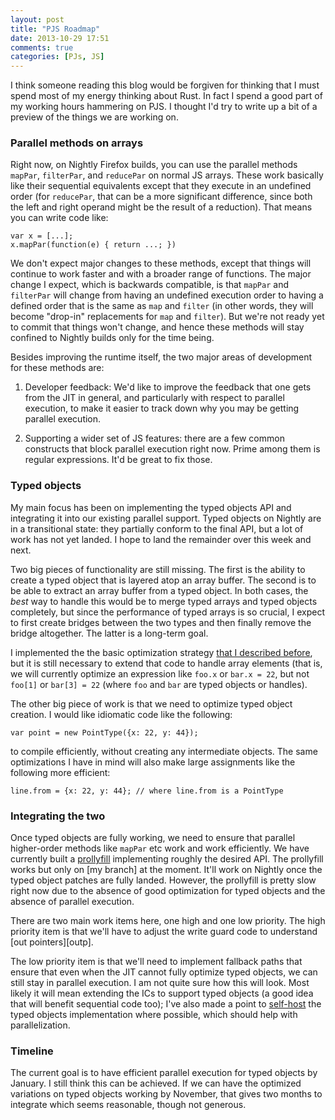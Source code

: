 ```yaml
---
layout: post
title: "PJS Roadmap"
date: 2013-10-29 17:51
comments: true
categories: [PJs, JS]
---
```

I think someone reading this blog would be forgiven for thinking that
I must spend most of my energy thinking about Rust. In fact I spend a
good part of my working hours hammering on PJS. I thought I'd try to
write up a bit of a preview of the things we are working on.

### Parallel methods on arrays

Right now, on Nightly Firefox builds, you can use the parallel methods
`mapPar`, `filterPar`, and `reducePar` on normal JS arrays. These work
basically like their sequential equivalents except that they execute
in an undefined order (for `reducePar`, that can be a more significant
difference, since both the left and right operand might be the result
of a reduction). That means you can write code like:

    var x = [...];
    x.mapPar(function(e) { return ...; })
    
We don't expect major changes to these methods, except that things
will continue to work faster and with a broader range of functions.
The major change I expect, which is backwards compatible, is that
`mapPar` and `filterPar` will change from having an undefined
execution order to having a defined order that is the same as `map`
and `filter` (in other words, they will become "drop-in" replacements
for `map` and `filter`). But we're not ready yet to commit that things
won't change, and hence these methods will stay confined to Nightly
builds only for the time being.

Besides improving the runtime itself, the two major areas of development
for these methods are:

1. Developer feedback: We'd like to improve the feedback that
   one gets from the JIT in general, and particularly with respect to
   parallel execution, to make it easier to track down why you may
   be getting parallel execution.
   
2. Supporting a wider set of JS features: there are a few common
   constructs that block parallel execution right now. Prime among
   them is regular expressions. It'd be great to fix those.
   
### Typed objects

My main focus has been on implementing the typed objects API and
integrating it into our existing parallel support. Typed objects on
Nightly are in a transitional state: they partially conform to the
final API, but a lot of work has not yet landed. I hope to land the
remainder over this week and next.

Two big pieces of functionality are still missing. The first is the
ability to create a typed object that is layered atop an array buffer.
The second is to be able to extract an array buffer from a typed
object.  In both cases, the *best* way to handle this would be to
merge typed arrays and typed objects completely, but since the
performance of typed arrays is so crucial, I expect to first create
bridges between the two types and then finally remove the bridge
altogether. The latter is a long-term goal.

I implemented the the basic optimization strategy
[that I described before][pp], but it is still necessary to extend
that code to handle array elements (that is, we will currently
optimize an expression like `foo.x` or `bar.x = 22`, but not `foo[1]`
or `bar[3] = 22` (where `foo` and `bar` are typed objects or handles).

The other big piece of work is that we need to optimize typed object
creation. I would like idiomatic code like the following:

    var point = new PointType({x: 22, y: 44});

to compile efficiently, without creating any intermediate objects. The
same optimizations I have in mind will also make large assignments
like the following more efficient:

    line.from = {x: 22, y: 44}; // where line.from is a PointType
   
### Integrating the two

Once typed objects are fully working, we need to ensure that parallel
higher-order methods like `mapPar` etc work and work efficiently.  We
have currently built a [prollyfill] implementing roughly the desired
API. The prollyfill works but only on [my branch] at the moment. It'll
work on Nightly once the typed object patches are fully
landed. However, the prollyfill is pretty slow right now due to the
absence of good optimization for typed objects and the absence of
parallel execution.

There are two main work items here, one high and one low priority.
The high priority item is that we'll have to adjust the write guard
code to understand [out pointers][outp].

The low priority item is that we'll need to implement fallback paths
that ensure that even when the JIT cannot fully optimize typed
objects, we can still stay in parallel execution. I am not quite sure
how this will look. Most likely it will mean extending the ICs to
support typed objects (a good idea that will benefit sequential code
too); I've also made a point to [self-host] the typed objects
implementation where possible, which should help with parallelization.

### Timeline

The current goal is to have efficient parallel execution for typed
objects by January. I still think this can be achieved. If we can have
the optimized variations on typed objects working by November, that
gives two months to integrate which seems reasonable, though not
generous.

[pp]: http://smallcultfollowing.com/babysteps/blog/2013/07/19/integrating-binary-data-and-type-inference-in-spidermonkey/
[prollyfill]: https://github.com/nikomatsakis/pjs-polyfill
[self-host]: https://bugzilla.mozilla.org/show_bug.cgi?id=898362
